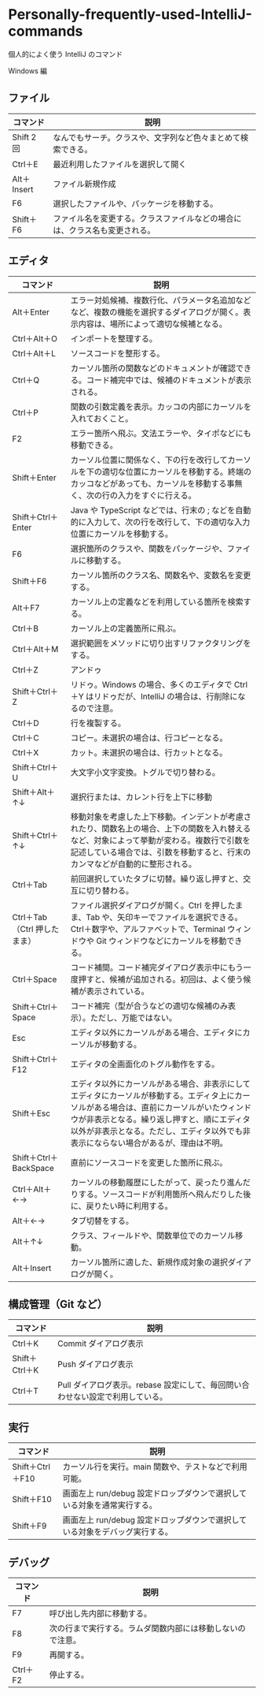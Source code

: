 # Personally-frequently-used-IntelliJ-commands
個人的によく使う IntelliJ のコマンド

Windows 編


## ファイル

| コマンド | 説明 |
| ---- | ---- |
| Shift 2 回 | なんでもサーチ。クラスや、文字列など色々まとめて検索できる。 |
| Ctrl＋E | 最近利用したファイルを選択して開く |
| Alt＋Insert | ファイル新規作成 |
| F6 | 選択したファイルや、パッケージを移動する。 |
| Shift＋F6 | ファイル名を変更する。クラスファイルなどの場合には、クラス名も変更される。 |


## エディタ

| コマンド | 説明 |
| ---- | ---- |
| Alt＋Enter | エラー対処候補、複数行化、パラメータ名追加などなど、複数の機能を選択するダイアログが開く。表示内容は、場所によって適切な候補となる。 |
| Ctrl＋Alt＋O | インポートを整理する。 |
| Ctrl＋Alt＋L | ソースコードを整形する。 |
| Ctrl＋Q | カーソル箇所の関数などのドキュメントが確認できる。コード補完中では、候補のドキュメントが表示される。 |
| Ctrl＋P | 関数の引数定義を表示。カッコの内部にカーソルを入れておくこと。 |
| F2 | エラー箇所へ飛ぶ。文法エラーや、タイポなどにも移動できる。 |
| Shift＋Enter | カーソル位置に関係なく、下の行を改行してカーソルを下の適切な位置にカーソルを移動する。終端のカッコなどがあっても、カーソルを移動する事無く、次の行の入力をすぐに行える。 |
| Shift＋Ctrl＋Enter | Java や TypeScript などでは、行末の ; などを自動的に入力して、次の行を改行して、下の適切な入力位置にカーソルを移動する。 |
| F6 | 選択箇所のクラスや、関数をパッケージや、ファイルに移動する。 |
| Shift＋F6 | カーソル箇所のクラス名、関数名や、変数名を変更する。 |
| Alt＋F7 | カーソル上の定義などを利用している箇所を検索する。 |
| Ctrl＋B | カーソル上の定義箇所に飛ぶ。 |
| Ctrl＋Alt＋M | 選択範囲をメソッドに切り出すリファクタリングをする。 |
| Ctrl＋Z | アンドゥ |
| Shift＋Ctrl＋Z | リドゥ。Windows の場合、多くのエディタで Ctrl＋Y はリドゥだが、IntelliJ の場合は、行削除になるので注意。 |
| Ctrl＋D | 行を複製する。 |
| Ctrl＋C | コピー。未選択の場合は、行コピーとなる。 |
| Ctrl＋X | カット。未選択の場合は、行カットとなる。 |
| Shift＋Ctrl＋U | 大文字小文字変換。トグルで切り替わる。 |
| Shift＋Alt＋↑↓ | 選択行または、カレント行を上下に移動 |
| Shift＋Ctrl＋↑↓ | 移動対象を考慮した上下移動。インデントが考慮されたり、関数名上の場合、上下の関数を入れ替えるなど、対象によって挙動が変わる。複数行で引数を記述している場合では、引数を移動すると、行末のカンマなどが自動的に整形される。 |
| Ctrl＋Tab | 前回選択していたタブに切替。繰り返し押すと、交互に切り替わる。 |
| Ctrl＋Tab（Ctrl 押したまま） | ファイル選択ダイアログが開く。Ctrl を押したまま、Tab や、矢印キーでファイルを選択できる。Ctrl＋数字や、アルファベットで、Terminal ウィンドウや Git ウィンドウなどにカーソルを移動できる。 |
| Ctrl＋Space | コード補間。コード補完ダイアログ表示中にもう一度押すと、候補が追加される。初回は、よく使う候補が表示されている。 |
| Shift＋Ctrl＋Space | コード補完（型が合うなどの適切な候補のみ表示）。ただし、万能ではない。 |
| Esc | エディタ以外にカーソルがある場合、エディタにカーソルが移動する。 |
| Shift＋Ctrl＋F12 | エディタの全画面化のトグル動作をする。 |
| Shift＋Esc | エディタ以外にカーソルがある場合、非表示にしてエディタにカーソルが移動する。エディタ上にカーソルがある場合は、直前にカーソルがいたウィンドウが非表示となる。繰り返し押すと、順にエディタ以外が非表示となる。ただし、エディタ以外でも非表示にならない場合があるが、理由は不明。 |
| Shift＋Ctrl＋BackSpace | 直前にソースコードを変更した箇所に飛ぶ。 |
| Ctrl＋Alt＋←→ | カーソルの移動履歴にしたがって、戻ったり進んだりする。ソースコードが利用箇所へ飛んだりした後に、戻りたい時に利用する。 |
| Alt＋←→ | タブ切替をする。 |
| Alt＋↑↓ | クラス、フィールドや、関数単位でのカーソル移動。 |
| Alt＋Insert | カーソル箇所に適した、新規作成対象の選択ダイアログが開く。 |


## 構成管理（Git など）

| コマンド | 説明 |
| ---- | ---- |
| Ctrl＋K | Commit ダイアログ表示 |
| Shift＋Ctrl＋K | Push ダイアログ表示 |
| Ctrl＋T | Pull ダイアログ表示。rebase 設定にして、毎回問い合わせない設定で利用している。 |


## 実行

| コマンド | 説明 |
| ---- | ---- |
| Shift＋Ctrl＋F10 | カーソル行を実行。main 関数や、テストなどで利用可能。 |
| Shift＋F10 | 画面左上 run/debug 設定ドロップダウンで選択している対象を通常実行する。 |
| Shift＋F9 | 画面左上 run/debug 設定ドロップダウンで選択している対象をデバッグ実行する。 |


## デバッグ

| コマンド | 説明 |
| ---- | ---- |
| F7 | 呼び出し先内部に移動する。 |
| F8 | 次の行まで実行する。ラムダ関数内部には移動しないので注意。 |
| F9 | 再開する。 |
| Ctrl＋F2 | 停止する。 |
